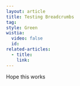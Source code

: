 ```yaml
---
layout: article
title: Testing Breadcrumbs
tag:
style: Green
wistia:
  video: false
  id:
related-articles:
  - title:
    link:
---
```



Hope this works